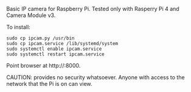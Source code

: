 Basic IP camera for Raspberry Pi. Tested only with Rasperry Pi 4 and Camera Module v3.

To install:

    sudo cp ipcam.py /usr/bin
    sudo cp ipcam.service /lib/systemd/system
    sudo systemctl enable ipcam.service
    sudo systemctl restart ipcam.service

Point browser at http://<hostname>:8000.

CAUTION: provides no security whatsoever. Anyone with access to the network that the Pi is on can view.
